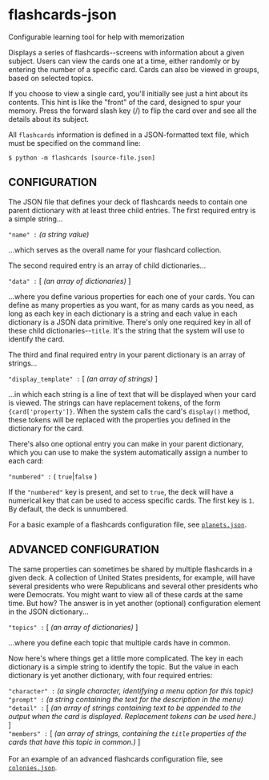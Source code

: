 flashcards-json
===============

Configurable learning tool for help with memorization

Displays a series of flashcards--screens with information about a
given subject. Users can view the cards one at a time, either
randomly or by entering the number of a specific card. Cards
can also be viewed in groups, based on selected topics.

If you choose to view a single card, you'll initially see
just a hint about its contents. This hint is like the "front"
of the card, designed to spur your memory. Press the forward
slash key (/) to flip the card over and see all the details
about its subject.

All `flashcards` information is defined in a JSON-formatted text file,
which must be specified on the command line:

   `$ python -m flashcards [source-file.json]`

CONFIGURATION
-------------

The JSON file that defines your deck of flashcards needs to
contain one parent dictionary with at least three child entries.
The first required entry is a simple string...

  `"name" :` *(a string value)*

...which serves as the overall name for your flashcard collection.

The second required entry is an array of child dictionaries...

  `"data" :` [ *(an array of dictionaries)* ]

...where you define various properties for each one of your cards.
You can define as many properties as you want, for as many cards as you
need, as long as each key in each dictionary is a string and each value
in each dictionary is a JSON data primitive. There's only one required
key in all of these child dictionaries--`title`. It's the string that
the system will use to identify the card.

The third and final required entry in your parent dictionary is an
array of strings...

  `"display_template" :` [ *(an array of strings)* ]

...in which each string is a line of text that will be displayed
when your card is viewed. The strings can have replacement tokens, of
the form `{card['property']}`. When the system calls the card's `display()`
method, these tokens will be replaced with the properties you defined in the
dictionary for the card.

There's also one optional entry you can make in your parent dictionary,
which you can use to make the system automatically assign a number to
each card:

  `"numbered" :` ( `true`|`false` )

If the `"numbered"` key is present, and set to `true`, the deck will have
a numerical key that can be used to access specific cards. The first
key is `1`. By default, the deck is unnumbered.

For a basic example of a flashcards configuration file, see [`planets.json`](https://github.com/wrycoder/python-projects/blob/master/flashcards/planets.json).

ADVANCED CONFIGURATION
----------------------

The same properties can sometimes be shared by multiple flashcards in a
given deck. A collection of United States presidents, for example, will
have several presidents who were Republicans and several other presidents
who were Democrats. You might want to view all of these cards at the same time.
But how? The answer is in yet another (optional) configuration element in
the JSON dictionary...

  `"topics" :` [ *(an array of dictionaries)* ]

...where you define each topic that multiple cards have in common.

Now here's where things get a little more complicated. The key in each dictionary
is a simple string to identify the topic. But the value in each dictionary is
yet another dictionary, with four required entries:

  `"character" :` *(a single character, identifying a menu option for this topic)*\
  `"prompt" :`    *(a string containing the text for the description in the menu)*\
  `"detail" :`    [ *(an array of strings containing text to be appended to
                   the output when the card is displayed. Replacement tokens
                   can be used here.)* ]\
  `"members" :`   [ *(an array of strings, containing the `title` properties of the\
                 cards that have this topic in common.)* ]\
\
For an example of an advanced flashcards configuration file, see [`colonies.json`](https://github.com/wrycoder/python-projects/blob/master/flashcards/colonies.json).
